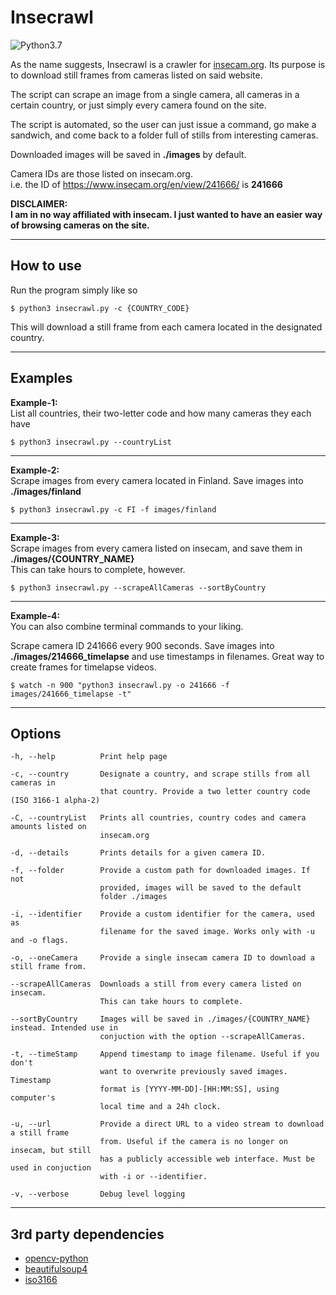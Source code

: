 # Insecrawl

![Python3.7](https://img.shields.io/badge/python-3.7-green)

As the name suggests, Insecrawl is a crawler for [insecam.org](https://www.insecam.org/). Its purpose is to download still frames from cameras listed on said website.

The script can scrape an image from a single camera, all cameras in a certain country, or just simply every camera found on the site.

The script is automated, so the user can just issue a command, go make a sandwich, and come back to a folder full of stills from interesting cameras.

Downloaded images will be saved in **./images** by default.

Camera IDs are those listed on insecam.org.  
i.e. the ID of https://www.insecam.org/en/view/241666/ is **241666**

**DISCLAIMER:**  
**I am in no way affiliated with insecam. I just wanted to have an easier way of browsing cameras on the site.**

---

## How to use

Run the program simply like so

```
$ python3 insecrawl.py -c {COUNTRY_CODE}
```

This will download a still frame from each camera located in the designated country.

---

## Examples

**Example-1:**  
List all countries, their two-letter code and how many cameras they each have

```
$ python3 insecrawl.py --countryList
```

---

**Example-2:**  
Scrape images from every camera located in Finland. Save images into **./images/finland**

```
$ python3 insecrawl.py -c FI -f images/finland
```

---

**Example-3:**  
Scrape images from every camera listed on insecam, and save them in **./images/{COUNTRY_NAME}**  
This can take hours to complete, however.

```
$ python3 insecrawl.py --scrapeAllCameras --sortByCountry
```

---

**Example-4:**  
You can also combine terminal commands to your liking.

Scrape camera ID 241666 every 900 seconds.
Save images into **./images/214666_timelapse** and use timestamps in filenames. Great way to create frames for timelapse videos.

```
$ watch -n 900 "python3 insecrawl.py -o 241666 -f images/241666_timelapse -t"
```

---

## Options

```
-h, --help          Print help page

-c, --country       Designate a country, and scrape stills from all cameras in
                    that country. Provide a two letter country code (ISO 3166-1 alpha-2)

-C, --countryList   Prints all countries, country codes and camera amounts listed on
                    insecam.org

-d, --details       Prints details for a given camera ID.

-f, --folder        Provide a custom path for downloaded images. If not
                    provided, images will be saved to the default
                    folder ./images

-i, --identifier    Provide a custom identifier for the camera, used as
                    filename for the saved image. Works only with -u and -o flags.

-o, --oneCamera     Provide a single insecam camera ID to download a still frame from.

--scrapeAllCameras  Downloads a still from every camera listed on insecam.
                    This can take hours to complete.

--sortByCountry     Images will be saved in ./images/{COUNTRY_NAME} instead. Intended use in
                    conjuction with the option --scrapeAllCameras.

-t, --timeStamp     Append timestamp to image filename. Useful if you don't
                    want to overwrite previously saved images. Timestamp
                    format is [YYYY-MM-DD]-[HH:MM:SS], using computer's
                    local time and a 24h clock.

-u, --url           Provide a direct URL to a video stream to download a still frame
                    from. Useful if the camera is no longer on insecam, but still
                    has a publicly accessible web interface. Must be used in conjuction
                    with -i or --identifier.

-v, --verbose       Debug level logging
```

---

## 3rd party dependencies

- [opencv-python](https://pypi.org/project/opencv-python/)
- [beautifulsoup4](https://pypi.org/project/beautifulsoup4/)
- [iso3166](https://pypi.org/project/iso3166/)

